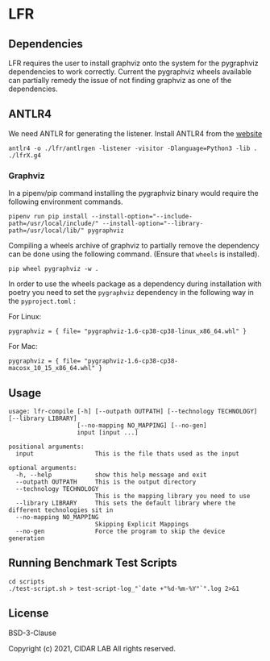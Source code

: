 # LFR

## Dependencies 

LFR requires the user to install graphviz onto the system for the pygraphviz dependencies to work correctly. Current the pygraphviz wheels available can partially remedy the issue of not finding graphviz as one of the dependencies.

## ANTLR4

We need ANTLR for generating the listener. Install ANTLR4 from the [website](https://www.antlr.org/index.html)

```
antlr4 -o ./lfr/antlrgen -listener -visitor -Dlanguage=Python3 -lib . ./lfrX.g4
```

### Graphviz

In a pipenv/pip command installing the pygraphviz binary would require the following environment commands.

```
pipenv run pip install --install-option="--include-path=/usr/local/include/" --install-option="--library-path=/usr/local/lib/" pygraphviz
```

Compiling a wheels archive of graphviz to partially remove the dependency can be done using the following command. (Ensure that `wheels` is installed).

```
pip wheel pygraphviz -w .
```

In order to use the wheels package as a dependency during installation with poetry you need to set the `pygraphviz` dependency in the following way in the `pyproject.toml` :

For Linux:
```
pygraphviz = { file= "pygraphviz-1.6-cp38-cp38-linux_x86_64.whl" }
```

For Mac:
```
pygraphviz = { file= "pygraphviz-1.6-cp38-cp38-macosx_10_15_x86_64.whl" }
```

## Usage

```
usage: lfr-compile [-h] [--outpath OUTPATH] [--technology TECHNOLOGY] [--library LIBRARY]
                   [--no-mapping NO_MAPPING] [--no-gen]
                   input [input ...]

positional arguments:
  input                 This is the file thats used as the input

optional arguments:
  -h, --help            show this help message and exit
  --outpath OUTPATH     This is the output directory
  --technology TECHNOLOGY
                        This is the mapping library you need to use
  --library LIBRARY     This sets the default library where the different technologies sit in
  --no-mapping NO_MAPPING
                        Skipping Explicit Mappings
  --no-gen              Force the program to skip the device generation
  ```


## Running Benchmark Test Scripts

```
cd scripts
./test-script.sh > test-script-log_"`date +"%d-%m-%Y"`".log 2>&1
```


## License

BSD-3-Clause

Copyright (c) 2021, CIDAR LAB All rights reserved.

